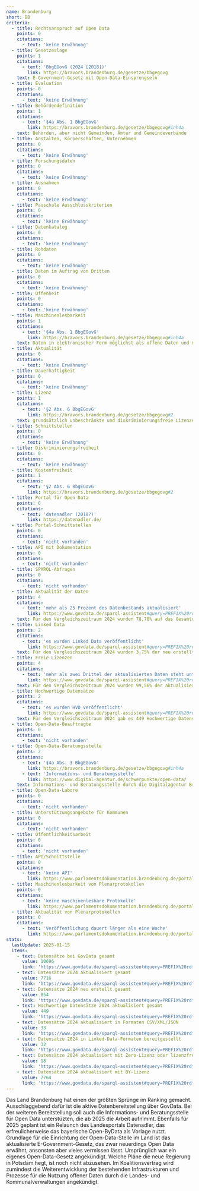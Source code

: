 ```yaml
---
name: Brandenburg
short: BB
criteria:
  - title: Rechtsanspruch auf Open Data
    points: 0
    citations:
      - text: 'keine Erwähnung'
  - title: Gesetzeslage
    points: 1
    citations:
      - text: 'BbgEGovG (2024 [2018])'
        link: https://bravors.brandenburg.de/gesetze/bbgegovg
    text: E-Government-Gesetz mit Open-Data-Einsprengseln
  - title: Evaluation
    points: 0
    citations:
      - text: 'keine Erwähnung'
  - title: Behördendefinition
    points: 1
    citations:
      - text: '§4a Abs. 1 BbgEGovG'
        link: https://bravors.brandenburg.de/gesetze/bbgegovg#inh4a
    text: Behörden, aber nicht Gemeinden, Ämter und Gemeindeverbände
  - title: Anstalten, Körperschaften, Unternehmen
    points: 0
    citations:
      - text: 'keine Erwähnung'
  - title: Forschungsdaten
    points: 0
    citations:
      - text: 'keine Erwähnung'
  - title: Ausnahmen
    points: 0
    citations:
      - text: 'keine Erwähnung'
  - title: Pauschale Ausschlusskriterien
    points: 0
    citations:
      - text: 'keine Erwähnung'
  - title: Datenkatalog
    points: 0
    citations:
      - text: 'keine Erwähnung'
  - title: Rohdaten
    points: 0
    citations:
      - text: 'keine Erwähnung'
  - title: Daten im Auftrag von Dritten
    points: 0
    citations:
      - text: 'keine Erwähnung'
  - title: Offenheit
    points: 0
    citations:
      - text: 'keine Erwähnung'
  - title: Maschinenlesbarkeit
    points: 1
    citations:
      - text: '§4a Abs. 1 BbgEGovG'
        link: https://bravors.brandenburg.de/gesetze/bbgegovg#inh4a
    text: Daten in elektronischer Form möglichst als offene Daten und maschinenlesbar
  - title: Aktualität
    points: 0
    citations:
      - text: 'keine Erwähnung'
  - title: Dauerhaftigkeit
    points: 0
    citations:
      - text: 'keine Erwähnung'
  - title: Lizenz
    points: 1
    citations:
      - text: '§2 Abs. 6 BbgEGovG'
        link: https://bravors.brandenburg.de/gesetze/bbgegovg#2
    text: grundsätzlich unbeschränkte und diskriminierungsfreie Lizenzen
  - title: Schnittstellen
    points: 0
    citations:
      - text: 'keine Erwähnung'
  - title: Diskriminierungsfreiheit
    points: 0
    citations:
      - text: 'keine Erwähnung'
  - title: Kostenfreiheit
    points: 1
    citations:
      - text: '§2 Abs. 6 BbgEGovG'
        link: https://bravors.brandenburg.de/gesetze/bbgegovg#2
  - title: Portal für Open Data
    points: 6
    citations:
      - text: 'datenadler (2018?)'
        link: https://datenadler.de/
  - title: Portal-Schnittstellen
    points: 0
    citations:
      - text: 'nicht vorhanden'
  - title: API mit Dokumentation
    points: 0
    citations:
      - text: 'nicht vorhanden'
  - title: SPARQL-Abfragen
    points: 0
    citations:
      - text: 'nicht vorhanden'
  - title: Aktualität der Daten
    points: 4
    citations:
      - text: 'mehr als 25 Prozent des Datenbestands aktualisiert'
        link: https://www.govdata.de/sparql-assistent#query=PREFIX%20rdf%3A%20%3Chttp%3A%2F%2Fwww.w3.org%2F1999%2F02%2F22-rdf-syntax-ns%23%3E%0APREFIX%20rdfs%3A%20%3Chttp%3A%2F%2Fwww.w3.org%2F2000%2F01%2Frdf-schema%23%3E%0APREFIX%20dct%3A%20%3Chttp%3A%2F%2Fpurl.org%2Fdc%2Fterms%2F%3E%0APREFIX%20dcat%3A%20%3Chttp%3A%2F%2Fwww.w3.org%2Fns%2Fdcat%23%3E%0APREFIX%20contributor%3A%20%3Chttp%3A%2F%2Fdcat-ap.de%2Fdef%2Fcontributors%2F%3E%0A%0A%20SELECT%20%0A%20%20(COUNT(DISTINCT%20%3Fdataset)%20AS%20%3Ftotal_datasets)%0A%0A%20%20WHERE%20%7B%0A%20%20%20%20%3Fdataset%20a%20dcat%3ADataset%20.%0A%20%20%20%20%3Fdataset%20%3FcontributorIDpredicate%20contributor%3AopenDataBrandenburg%20.%0A%20%20%20%20%3Fdataset%20dct%3Amodified%20%3Fmodified%20.%0A%20%20%20%20FILTER(YEAR(%3Fmodified)%20%3D%202024)%20.%0A%0A%20%7D&endpoint=https%3A%2F%2Fwww.govdata.de%2Fsparql&requestMethod=GET&tabTitle=Query&headers=%7B%7D&contentTypeConstruct=text%2Fturtle%2C*%2F*%3Bq%3D0.9&contentTypeSelect=application%2Fsparql-results%2Bjson%2C*%2F*%3Bq%3D0.9&outputFormat=table
    text: Für den Vergleichszeitraum 2024 wurden 78,70% auf das Gesamtdatenvorkommen bezogen neu erstellt oder aktualisiert (7716 von 10696)
  - title: Linked Data
    points: 2
    citations:
      - text: 'es wurden Linked Data veröffentlicht'
        link: https://www.govdata.de/sparql-assistent#query=PREFIX%20rdf%3A%20%3Chttp%3A%2F%2Fwww.w3.org%2F1999%2F02%2F22-rdf-syntax-ns%23%3E%0APREFIX%20rdfs%3A%20%3Chttp%3A%2F%2Fwww.w3.org%2F2000%2F01%2Frdf-schema%23%3E%0APREFIX%20dct%3A%20%3Chttp%3A%2F%2Fpurl.org%2Fdc%2Fterms%2F%3E%0APREFIX%20dcat%3A%20%3Chttp%3A%2F%2Fwww.w3.org%2Fns%2Fdcat%23%3E%0APREFIX%20contributor%3A%20%3Chttp%3A%2F%2Fdcat-ap.de%2Fdef%2Fcontributors%2F%3E%0A%0A%20SELECT%20%0A%20%20(COUNT(DISTINCT%20%3Fdataset)%20AS%20%3Ftotal_datasets)%0A%20%20(COUNT(DISTINCT%20%3FdatasetWithLD)%20AS%20%3FdatasetsWithLD)%0A%0A%0A%20%20WHERE%20%7B%0A%20%20%20%20%3Fdataset%20a%20dcat%3ADataset%20.%0A%20%20%20%20%3Fdataset%20%3FcontributorIDpredicate%20contributor%3AopenDataBrandenburg%20.%0A%20%20%20%20%3Fdataset%20dct%3Amodified%20%3Fmodified%20.%0A%20%20%20%20FILTER(YEAR(%3Fmodified)%20%3D%202024)%20.%0A%0A%20%20%20OPTIONAL%20%7B%0A%20%20%20%20%20%20%3Fdataset%20dcat%3Adistribution%20%3Fdistribution1%20.%0A%20%20%20%20%20%20%3Fdistribution1%20dct%3Aformat%20%3Fformat%20.%0A%20%20%20%20FILTER((CONTAINS(LCASE(STR(%3Fformat))%2C%20%22rdf%22))%20%7C%7C%20(CONTAINS(LCASE(STR(%3Fformat))%2C%20%22turtle%22))%20%7C%7C%20(CONTAINS(LCASE(STR(%3Fformat))%2C%20%22n3%22)%7C%7C%20(CONTAINS(LCASE(STR(%3Fformat))%2C%20%22jsonld%22))))%0A%20%20%20%20%20%20BIND(%3Fdataset%20AS%20%3FdatasetWithLD)%0A%20%20%20%20%7D%0A%20%7D&endpoint=https%3A%2F%2Fwww.govdata.de%2Fsparql&requestMethod=GET&tabTitle=Query&headers=%7B%7D&contentTypeConstruct=text%2Fturtle%2C*%2F*%3Bq%3D0.9&contentTypeSelect=application%2Fsparql-results%2Bjson%2C*%2F*%3Bq%3D0.9&outputFormat=table
    text: Für den Vergleichszeitraum 2024 wurden 3,75% der neu erstellten Datensätze in einem Linked-Data-Format veröffentlicht (32 von 854)
  - title: Freie Lizenzen
    points: 4
    citations:
      - text: 'mehr als zwei Drittel der aktualisierten Daten steht unter freier Lizenz'
        link: https://www.govdata.de/sparql-assistent#query=PREFIX%20rdf%3A%20%3Chttp%3A%2F%2Fwww.w3.org%2F1999%2F02%2F22-rdf-syntax-ns%23%3E%0APREFIX%20rdfs%3A%20%3Chttp%3A%2F%2Fwww.w3.org%2F2000%2F01%2Frdf-schema%23%3E%0APREFIX%20dct%3A%20%3Chttp%3A%2F%2Fpurl.org%2Fdc%2Fterms%2F%3E%0APREFIX%20dcat%3A%20%3Chttp%3A%2F%2Fwww.w3.org%2Fns%2Fdcat%23%3E%0APREFIX%20contributor%3A%20%3Chttp%3A%2F%2Fdcat-ap.de%2Fdef%2Fcontributors%2F%3E%0A%0A%20SELECT%20%0A%20%20(COUNT(DISTINCT%20%3Fdataset)%20AS%20%3Ftotal_datasets)%0A%20%20(COUNT(DISTINCT%20%3FdatasetWithZeroLicense)%20AS%20%3FdatasetsWithZeroLicense)%0A%20%20(COUNT(DISTINCT%20%3FdatasetWithByLicense)%20AS%20%3FdatasetsWithByLicense)%0A%20%20(COUNT(DISTINCT%20%3FdatasetWithOWLicense)%20AS%20%3FdatasetsWithOWLicense)%0A%20%20(COUNT(DISTINCT%20%3FdatasetWithClosedLicense)%20AS%20%3FdatasetsWithClosedLicense)%0A%0A%0A%20%20WHERE%20%7B%0A%20%20%20%20%3Fdataset%20a%20dcat%3ADataset%20.%0A%20%20%20%20%3Fdataset%20%3FcontributorIDpredicate%20contributor%3AopenDataBrandenburg%20.%0A%20%20%20%20%3Fdataset%20dct%3Amodified%20%3Fmodified%20.%0A%20%20%20%20FILTER(YEAR(%3Fmodified)%20%3D%202024)%20.%0A%0A%20%20%20%20OPTIONAL%20%7B%0A%20%20%20%20%20%20%3Fdataset%20dcat%3Adistribution%20%3Fdistribution2%20.%0A%20%20%20%20%20%20%3Fdistribution2%20dct%3Alicense%20%3Flicense%20.%0A%20%20%20%20%20%20FILTER(CONTAINS(LCASE(STR(%3Flicense))%2C%20%22zero%22))%0A%20%20%20%20%20%20BIND(%3Fdataset%20AS%20%3FdatasetWithZeroLicense)%0A%20%20%20%20%7D%0A%20%20OPTIONAL%20%7B%0A%20%20%20%20%20%20%3Fdataset%20dcat%3Adistribution%20%3Fdistribution2%20.%0A%20%20%20%20%20%20%3Fdistribution2%20dct%3Alicense%20%3Flicense%20.%0A%20%20%20%20%20%20FILTER(CONTAINS(LCASE(STR(%3Flicense))%2C%20%22by%22))%0A%20%20%20%20%20%20BIND(%3Fdataset%20AS%20%3FdatasetWithByLicense)%0A%20%20%20%20%7D%0A%20%20%20%20OPTIONAL%20%7B%0A%20%20%20%20%3Fdataset%20dcat%3Adistribution%20%3Fdistribution%20.%0A%20%20%20%20%3Fdistribution%20dct%3Alicense%20%3Chttp%3A%2F%2Fdcat-ap.de%2Fdef%2Flicenses%2FofficialWork%3E%20.%0A%20%20%20%20BIND(%3Fdataset%20AS%20%3FdatasetWithOWLicense)%0A%20%20%7D%0A%0A%20%20%20%20OPTIONAL%20%7B%0A%20%20%20%20%20%20%3Fdataset%20dcat%3Adistribution%20%3Fdistribution2%20.%0A%20%20%20%20%20%20%3Fdistribution2%20dct%3Alicense%20%3Flicense%20.%0A%20%20%20%20%20%20FILTER(CONTAINS(LCASE(STR(%3Flicense))%2C%20%22closed%22))%0A%20%20%20%20%20%20BIND(%3Fdataset%20AS%20%3FdatasetWithClosedLicense)%0A%20%20%20%20%7D%0A%20%7D&endpoint=https%3A%2F%2Fwww.govdata.de%2Fsparql&requestMethod=GET&tabTitle=Query&headers=%7B%7D&contentTypeConstruct=text%2Fturtle%2C*%2F*%3Bq%3D0.9&contentTypeSelect=application%2Fsparql-results%2Bjson%2C*%2F*%3Bq%3D0.9&outputFormat=table
    text: Für den Vergleichszeitraum 2024 wurden 99,56% der aktualisierten oder neuen Datensätze mit Zero bzw. BY-Lizenz versehen oder waren lizenzfrei (7682 von 10696)
  - title: Hochwertige Datensätze
    points: 2
    citations:
      - text: 'es wurden HVD veröffentlicht'
        link: https://www.govdata.de/sparql-assistent#query=PREFIX%20rdf%3A%20%3Chttp%3A%2F%2Fwww.w3.org%2F1999%2F02%2F22-rdf-syntax-ns%23%3E%0APREFIX%20rdfs%3A%20%3Chttp%3A%2F%2Fwww.w3.org%2F2000%2F01%2Frdf-schema%23%3E%0APREFIX%20dct%3A%20%3Chttp%3A%2F%2Fpurl.org%2Fdc%2Fterms%2F%3E%0APREFIX%20dcat%3A%20%3Chttp%3A%2F%2Fwww.w3.org%2Fns%2Fdcat%23%3E%0APREFIX%20contributor%3A%20%3Chttp%3A%2F%2Fdcat-ap.de%2Fdef%2Fcontributors%2F%3E%0APREFIX%20dcatap%3A%20%3Chttp%3A%2F%2Fdata.europa.eu%2Fr5r%2F%3E%0A%0ASELECT%20%0A%20%20%3Fcategory%20%0A%20%20(COUNT(DISTINCT%20%3Fdataset)%20AS%20%3FdatasetCount)%0A%20%20(%3FtotalCount%20AS%20%3FtotalDatasetCount)%0AWHERE%20%7B%0A%20%20%23%20Main%20query%20for%20per-category%20counts%0A%20%20%3Fdataset%20a%20dcat%3ADataset%20.%0A%20%20%3Fdataset%20%3FcontributorIDpredicate%20contributor%3AopenDataBrandenburg%20.%0A%20%20%3Fdataset%20dct%3Amodified%20%3Fmodified%20.%0A%20%20FILTER(YEAR(%3Fmodified)%20%3D%202024)%20.%0A%20%20%3Fdataset%20dcatap%3AhvdCategory%20%3Fcategory%20.%0A%20%20%0A%20%20%23%20Subquery%20for%20total%20count%20across%20all%20categories%0A%20%20%7B%0A%20%20%20%20SELECT%20(COUNT(DISTINCT%20%3Fdataset)%20AS%20%3FtotalCount)%0A%20%20%20%20WHERE%20%7B%0A%20%20%20%20%20%20%3Fdataset%20a%20dcat%3ADataset%20.%0A%20%20%20%20%20%20%3Fdataset%20%3FcontributorIDpredicate%20contributor%3AopenDataBrandenburg%20.%0A%20%20%20%20%20%20%3Fdataset%20dct%3Amodified%20%3Fmodified%20.%0A%20%20%20%20%20%20FILTER(YEAR(%3Fmodified)%20%3D%202024)%20.%0A%20%20%20%20%20%20%3Fdataset%20dcatap%3AhvdCategory%20%3Fcategory%20.%0A%20%20%20%20%7D%0A%20%20%7D%0A%7D%0AGROUP%20BY%20%3Fcategory%20%3FtotalCount&endpoint=https%3A%2F%2Fwww.govdata.de%2Fsparql&requestMethod=GET&tabTitle=Query&headers=%7B%7D&contentTypeConstruct=text%2Fturtle%2C*%2F*%3Bq%3D0.9&contentTypeSelect=application%2Fsparql-results%2Bjson%2C*%2F*%3Bq%3D0.9&outputFormat=table
    text: Für den Vergleichszeitraum 2024 gab es 449 Hochwertige Datensätze aus 3 verschiedenen Kategorien, auf dem Landesportal werden HVD nicht extra deklariert  
  - title: Open-Data-Beauftragte
    points: 0
    citations:
      - text: 'nicht vorhanden'
  - title: Open-Data-Beratungsstelle
    points: 2
    citations:
      - text: '§4a Abs. 3 BbgEGovG'
        link: https://bravors.brandenburg.de/gesetze/bbgegovg#inh4a
      - text: 'Informations- und Beratungsstelle'
        link: https://www.digital-agentur.de/schwerpunkte/open-data/
    text: Informations- und Beratungsstelle durch die Digitalagentur Brandenburg
  - title: Open-Data-Labore
    points: 0
    citations:
      - text: 'nicht vorhanden'
  - title: Unterstützungsangebote für Kommunen
    points: 0
    citations:
      - text: 'nicht vorhanden'
  - title: Öffentlichkeitsarbeit
    points: 0
    citations:
      - text: 'nicht vorhanden'
  - title: API/Schnittstelle
    points: 0
    citations:
      - text: 'keine API'
        link: https://www.parlamentsdokumentation.brandenburg.de/portal/browse.tt.html
  - title: Maschinenlesbarkeit von Plenarprotokollen
    points: 0
    citations:
      - text: 'keine maschinenlesbare Protokolle'
        link: https://www.parlamentsdokumentation.brandenburg.de/portal/browse.tt.html
  - title: Aktualität von Plenarprotokollen
    points: 0
    citations:
      - text: 'Veröffentlichung dauert länger als eine Woche'
        link: https://www.parlamentsdokumentation.brandenburg.de/portal/browse.tt.html
stats:
  lastUpdate: 2025-01-15
  items:
    - text: Datensätze bei GovData gesamt
      value: 10696
      link: 'https://www.govdata.de/sparql-assistent#query=PREFIX%20rdf%3A%20%3Chttp%3A%2F%2Fwww.w3.org%2F1999%2F02%2F22-rdf-syntax-ns%23%3E%0APREFIX%20rdfs%3A%20%3Chttp%3A%2F%2Fwww.w3.org%2F2000%2F01%2Frdf-schema%23%3E%0APREFIX%20dct%3A%20%3Chttp%3A%2F%2Fpurl.org%2Fdc%2Fterms%2F%3E%0APREFIX%20dcat%3A%20%3Chttp%3A%2F%2Fwww.w3.org%2Fns%2Fdcat%23%3E%0APREFIX%20foaf%3A%20%3Chttp%3A%2F%2Fxmlns.com%2Ffoaf%2F0.1%2F%3E%0APREFIX%20contributor%3A%20%3Chttp%3A%2F%2Fdcat-ap.de%2Fdef%2Fcontributors%2F%3E%0A%0ASELECT%20%0A%20%20(COUNT(DISTINCT%20%3Fdataset)%20AS%20%3Ftotal_datasets)%0A%20%20(COUNT(DISTINCT%20%3Fname)%20AS%20%3Ftotal_unique_publishers)%0AWHERE%20%7B%0A%20%20%3Fdataset%20a%20dcat%3ADataset%20.%0A%20%20%3Fdataset%20dct%3Apublisher%20%3Fpublisher%20.%0A%20%20%3Fpublisher%20foaf%3Aname%20%3Fname%20.%0A%20%20%3Fdataset%20%3FcontributorIDpredicate%20contributor%3AopenDataBrandenburg%20.%0A%7D%0A&endpoint=https%3A%2F%2Fwww.govdata.de%2Fsparql&requestMethod=GET&tabTitle=Query&headers=%7B%7D&contentTypeConstruct=text%2Fturtle%2C*%2F*%3Bq%3D0.9&contentTypeSelect=application%2Fsparql-results%2Bjson%2C*%2F*%3Bq%3D0.9&outputFormat=table'
    - text: Datensätze 2024 aktualisiert gesamt
      value: 7716
      link: 'https://www.govdata.de/sparql-assistent#query=PREFIX%20rdf%3A%20%3Chttp%3A%2F%2Fwww.w3.org%2F1999%2F02%2F22-rdf-syntax-ns%23%3E%0APREFIX%20rdfs%3A%20%3Chttp%3A%2F%2Fwww.w3.org%2F2000%2F01%2Frdf-schema%23%3E%0APREFIX%20dct%3A%20%3Chttp%3A%2F%2Fpurl.org%2Fdc%2Fterms%2F%3E%0APREFIX%20dcat%3A%20%3Chttp%3A%2F%2Fwww.w3.org%2Fns%2Fdcat%23%3E%0APREFIX%20contributor%3A%20%3Chttp%3A%2F%2Fdcat-ap.de%2Fdef%2Fcontributors%2F%3E%0A%0A%20SELECT%20%0A%20%20(COUNT(DISTINCT%20%3Fdataset)%20AS%20%3Ftotal_datasets)%0A%0A%20%20WHERE%20%7B%0A%20%20%20%20%3Fdataset%20a%20dcat%3ADataset%20.%0A%20%20%20%20%3Fdataset%20%3FcontributorIDpredicate%20contributor%3AopenDataBrandenburg%20.%0A%20%20%20%20%3Fdataset%20dct%3Amodified%20%3Fmodified%20.%0A%20%20%20%20FILTER(YEAR(%3Fmodified)%20%3D%202024)%20.%0A%0A%20%7D&endpoint=https%3A%2F%2Fwww.govdata.de%2Fsparql&requestMethod=GET&tabTitle=Query&headers=%7B%7D&contentTypeConstruct=text%2Fturtle%2C*%2F*%3Bq%3D0.9&contentTypeSelect=application%2Fsparql-results%2Bjson%2C*%2F*%3Bq%3D0.9&outputFormat=table'
    - text: Datensätze 2024 neu erstellt gesamt
      value: 854
      link: 'https://www.govdata.de/sparql-assistent#query=PREFIX%20rdf%3A%20%3Chttp%3A%2F%2Fwww.w3.org%2F1999%2F02%2F22-rdf-syntax-ns%23%3E%0APREFIX%20rdfs%3A%20%3Chttp%3A%2F%2Fwww.w3.org%2F2000%2F01%2Frdf-schema%23%3E%0APREFIX%20dct%3A%20%3Chttp%3A%2F%2Fpurl.org%2Fdc%2Fterms%2F%3E%0APREFIX%20dcat%3A%20%3Chttp%3A%2F%2Fwww.w3.org%2Fns%2Fdcat%23%3E%0APREFIX%20contributor%3A%20%3Chttp%3A%2F%2Fdcat-ap.de%2Fdef%2Fcontributors%2F%3E%0A%0A%20SELECT%20%0A%20%20(COUNT(DISTINCT%20%3Fdataset)%20AS%20%3Ftotal_datasets)%0A%0A%20%20WHERE%20%7B%0A%20%20%20%20%3Fdataset%20a%20dcat%3ADataset%20.%0A%20%20%20%20%3Fdataset%20%3FcontributorIDpredicate%20contributor%3AopenDataBrandenburg%20.%0A%20%20%20%20%3Fdataset%20dct%3Aissued%20%3Fissued%20.%0A%20%20%20%20FILTER(YEAR(%3Fissued)%20%3D%202024)%20.%0A%0A%20%7D&endpoint=https%3A%2F%2Fwww.govdata.de%2Fsparql&requestMethod=GET&tabTitle=Query&headers=%7B%7D&contentTypeConstruct=text%2Fturtle%2C*%2F*%3Bq%3D0.9&contentTypeSelect=application%2Fsparql-results%2Bjson%2C*%2F*%3Bq%3D0.9&outputFormat=table'
    - text: Hochwertige Datensätze 2024 aktualisiert gesamt
      value: 449
      link: 'https://www.govdata.de/sparql-assistent#query=PREFIX%20rdf%3A%20%3Chttp%3A%2F%2Fwww.w3.org%2F1999%2F02%2F22-rdf-syntax-ns%23%3E%0APREFIX%20rdfs%3A%20%3Chttp%3A%2F%2Fwww.w3.org%2F2000%2F01%2Frdf-schema%23%3E%0APREFIX%20dct%3A%20%3Chttp%3A%2F%2Fpurl.org%2Fdc%2Fterms%2F%3E%0APREFIX%20dcat%3A%20%3Chttp%3A%2F%2Fwww.w3.org%2Fns%2Fdcat%23%3E%0APREFIX%20contributor%3A%20%3Chttp%3A%2F%2Fdcat-ap.de%2Fdef%2Fcontributors%2F%3E%0APREFIX%20dcatap%3A%20%3Chttp%3A%2F%2Fdata.europa.eu%2Fr5r%2F%3E%0A%0ASELECT%20%0A%20%20%3Fcategory%20%0A%20%20(COUNT(DISTINCT%20%3Fdataset)%20AS%20%3FdatasetCount)%0A%20%20(%3FtotalCount%20AS%20%3FtotalDatasetCount)%0AWHERE%20%7B%0A%20%20%23%20Main%20query%20for%20per-category%20counts%0A%20%20%3Fdataset%20a%20dcat%3ADataset%20.%0A%20%20%3Fdataset%20%3FcontributorIDpredicate%20contributor%3AopenDataBrandenburg%20.%0A%20%20%3Fdataset%20dct%3Amodified%20%3Fmodified%20.%0A%20%20FILTER(YEAR(%3Fmodified)%20%3D%202024)%20.%0A%20%20%3Fdataset%20dcatap%3AhvdCategory%20%3Fcategory%20.%0A%20%20%0A%20%20%23%20Subquery%20for%20total%20count%20across%20all%20categories%0A%20%20%7B%0A%20%20%20%20SELECT%20(COUNT(DISTINCT%20%3Fdataset)%20AS%20%3FtotalCount)%0A%20%20%20%20WHERE%20%7B%0A%20%20%20%20%20%20%3Fdataset%20a%20dcat%3ADataset%20.%0A%20%20%20%20%20%20%3Fdataset%20%3FcontributorIDpredicate%20contributor%3AopenDataBrandenburg%20.%0A%20%20%20%20%20%20%3Fdataset%20dct%3Amodified%20%3Fmodified%20.%0A%20%20%20%20%20%20FILTER(YEAR(%3Fmodified)%20%3D%202024)%20.%0A%20%20%20%20%20%20%3Fdataset%20dcatap%3AhvdCategory%20%3Fcategory%20.%0A%20%20%20%20%7D%0A%20%20%7D%0A%7D%0AGROUP%20BY%20%3Fcategory%20%3FtotalCount&endpoint=https%3A%2F%2Fwww.govdata.de%2Fsparql&requestMethod=GET&tabTitle=Query&headers=%7B%7D&contentTypeConstruct=text%2Fturtle%2C*%2F*%3Bq%3D0.9&contentTypeSelect=application%2Fsparql-results%2Bjson%2C*%2F*%3Bq%3D0.9&outputFormat=table'
    - text: Datensätze 2024 aktualisiert in Formaten CSV/XML/JSON
      value: 33
      link: 'https://www.govdata.de/sparql-assistent#query=PREFIX%20rdf%3A%20%3Chttp%3A%2F%2Fwww.w3.org%2F1999%2F02%2F22-rdf-syntax-ns%23%3E%0APREFIX%20rdfs%3A%20%3Chttp%3A%2F%2Fwww.w3.org%2F2000%2F01%2Frdf-schema%23%3E%0APREFIX%20dct%3A%20%3Chttp%3A%2F%2Fpurl.org%2Fdc%2Fterms%2F%3E%0APREFIX%20dcat%3A%20%3Chttp%3A%2F%2Fwww.w3.org%2Fns%2Fdcat%23%3E%0APREFIX%20contributor%3A%20%3Chttp%3A%2F%2Fdcat-ap.de%2Fdef%2Fcontributors%2F%3E%0A%0A%20SELECT%20%0A%20%20(COUNT(DISTINCT%20%3Fdataset)%20AS%20%3Ftotal_datasets)%0A%20%20(COUNT(DISTINCT%20%3FdatasetWithPDF)%20AS%20%3FdatasetsWithPDF)%0A%20%20(COUNT(DISTINCT%20%3FdatasetWithXLS)%20AS%20%3FdatasetsWithXLS)%0A%20%20(COUNT(DISTINCT%20%3FdatasetWithCSVXMLJSON)%20AS%20%3FdatasetsWithCSVXMLJSON)%0A%0A%0A%20%20WHERE%20%7B%0A%20%20%20%20%3Fdataset%20a%20dcat%3ADataset%20.%0A%20%20%20%20%3Fdataset%20%3FcontributorIDpredicate%20contributor%3AopenDataBrandenburg%20.%0A%20%20%20%20%3Fdataset%20dct%3Amodified%20%3Fmodified%20.%0A%20%20%20%20FILTER(YEAR(%3Fmodified)%20%3D%202024)%20.%0A%0A%20%20%20%20OPTIONAL%20%7B%0A%20%20%20%20%20%20%3Fdataset%20dcat%3Adistribution%20%3Fdistribution1%20.%0A%20%20%20%20%20%20%3Fdistribution1%20dct%3Aformat%20%3Fformat%20.%0A%20%20%20%20%20%20FILTER(CONTAINS(LCASE(STR(%3Fformat))%2C%20%22pdf%22))%0A%20%20%20%20%20%20BIND(%3Fdataset%20AS%20%3FdatasetWithPDF)%0A%20%20%20%20%7D%0A%20%20%20%20OPTIONAL%20%7B%0A%20%20%20%20%20%20%3Fdataset%20dcat%3Adistribution%20%3Fdistribution1%20.%0A%20%20%20%20%20%20%3Fdistribution1%20dct%3Aformat%20%3Fformat%20.%0A%20%20%20%20%20%20FILTER(CONTAINS(LCASE(STR(%3Fformat))%2C%20%22xls%22))%0A%20%20%20%20%20%20BIND(%3Fdataset%20AS%20%3FdatasetWithXLS)%0A%20%20%20%20%7D%0A%20%20%20%20OPTIONAL%20%7B%0A%20%20%20%20%20%20%3Fdataset%20dcat%3Adistribution%20%3Fdistribution1%20.%0A%20%20%20%20%20%20%3Fdistribution1%20dct%3Aformat%20%3Fformat%20.%0A%20%20%20%20%20%20FILTER(CONTAINS(LCASE(STR(%3Fformat))%2C%20%22csv%22)%7C%7C%20CONTAINS(LCASE(STR(%3Fformat))%2C%20%22xml%22)%20%7C%7C%20CONTAINS(LCASE(STR(%3Fformat))%2C%20%22json%22))%0A%20%20%20%20%20%20BIND(%3Fdataset%20AS%20%3FdatasetWithCSVXMLJSON)%0A%20%20%20%20%7D%0A%20%7D&endpoint=https%3A%2F%2Fwww.govdata.de%2Fsparql&requestMethod=GET&tabTitle=Query&headers=%7B%7D&contentTypeConstruct=text%2Fturtle%2C*%2F*%3Bq%3D0.9&contentTypeSelect=application%2Fsparql-results%2Bjson%2C*%2F*%3Bq%3D0.9&outputFormat=table'
    - text: Datensätze 2024 in Linked-Data-Formaten bereitgestellt
      value: 32
      link: 'https://www.govdata.de/sparql-assistent#query=PREFIX%20rdf%3A%20%3Chttp%3A%2F%2Fwww.w3.org%2F1999%2F02%2F22-rdf-syntax-ns%23%3E%0APREFIX%20rdfs%3A%20%3Chttp%3A%2F%2Fwww.w3.org%2F2000%2F01%2Frdf-schema%23%3E%0APREFIX%20dct%3A%20%3Chttp%3A%2F%2Fpurl.org%2Fdc%2Fterms%2F%3E%0APREFIX%20dcat%3A%20%3Chttp%3A%2F%2Fwww.w3.org%2Fns%2Fdcat%23%3E%0APREFIX%20contributor%3A%20%3Chttp%3A%2F%2Fdcat-ap.de%2Fdef%2Fcontributors%2F%3E%0A%0A%20SELECT%20%0A%20%20(COUNT(DISTINCT%20%3Fdataset)%20AS%20%3Ftotal_datasets)%0A%20%20(COUNT(DISTINCT%20%3FdatasetWithLD)%20AS%20%3FdatasetsWithLD)%0A%0A%0A%20%20WHERE%20%7B%0A%20%20%20%20%3Fdataset%20a%20dcat%3ADataset%20.%0A%20%20%20%20%3Fdataset%20%3FcontributorIDpredicate%20contributor%3AopenDataBrandenburg%20.%0A%20%20%20%20%3Fdataset%20dct%3Amodified%20%3Fmodified%20.%0A%20%20%20%20FILTER(YEAR(%3Fmodified)%20%3D%202024)%20.%0A%0A%20%20%20OPTIONAL%20%7B%0A%20%20%20%20%20%20%3Fdataset%20dcat%3Adistribution%20%3Fdistribution1%20.%0A%20%20%20%20%20%20%3Fdistribution1%20dct%3Aformat%20%3Fformat%20.%0A%20%20%20%20FILTER((CONTAINS(LCASE(STR(%3Fformat))%2C%20%22rdf%22))%20%7C%7C%20(CONTAINS(LCASE(STR(%3Fformat))%2C%20%22turtle%22))%20%7C%7C%20(CONTAINS(LCASE(STR(%3Fformat))%2C%20%22n3%22)%7C%7C%20(CONTAINS(LCASE(STR(%3Fformat))%2C%20%22jsonld%22))))%0A%20%20%20%20%20%20BIND(%3Fdataset%20AS%20%3FdatasetWithLD)%0A%20%20%20%20%7D%0A%20%7D&endpoint=https%3A%2F%2Fwww.govdata.de%2Fsparql&requestMethod=GET&tabTitle=Query&headers=%7B%7D&contentTypeConstruct=text%2Fturtle%2C*%2F*%3Bq%3D0.9&contentTypeSelect=application%2Fsparql-results%2Bjson%2C*%2F*%3Bq%3D0.9&outputFormat=table'
    - text: Datensätze 2024 aktualisiert mit Zero-Lizenz oder lizenzfrei
      value: 18
      link: 'https://www.govdata.de/sparql-assistent#query=PREFIX%20rdf%3A%20%3Chttp%3A%2F%2Fwww.w3.org%2F1999%2F02%2F22-rdf-syntax-ns%23%3E%0APREFIX%20rdfs%3A%20%3Chttp%3A%2F%2Fwww.w3.org%2F2000%2F01%2Frdf-schema%23%3E%0APREFIX%20dct%3A%20%3Chttp%3A%2F%2Fpurl.org%2Fdc%2Fterms%2F%3E%0APREFIX%20dcat%3A%20%3Chttp%3A%2F%2Fwww.w3.org%2Fns%2Fdcat%23%3E%0APREFIX%20contributor%3A%20%3Chttp%3A%2F%2Fdcat-ap.de%2Fdef%2Fcontributors%2F%3E%0A%0A%20SELECT%20%0A%20%20(COUNT(DISTINCT%20%3Fdataset)%20AS%20%3Ftotal_datasets)%0A%20%20(COUNT(DISTINCT%20%3FdatasetWithZeroLicense)%20AS%20%3FdatasetsWithZeroLicense)%0A%20%20(COUNT(DISTINCT%20%3FdatasetWithByLicense)%20AS%20%3FdatasetsWithByLicense)%0A%20%20(COUNT(DISTINCT%20%3FdatasetWithOWLicense)%20AS%20%3FdatasetsWithOWLicense)%0A%20%20(COUNT(DISTINCT%20%3FdatasetWithClosedLicense)%20AS%20%3FdatasetsWithClosedLicense)%0A%0A%0A%20%20WHERE%20%7B%0A%20%20%20%20%3Fdataset%20a%20dcat%3ADataset%20.%0A%20%20%20%20%3Fdataset%20%3FcontributorIDpredicate%20contributor%3AopenDataBrandenburg%20.%0A%20%20%20%20%3Fdataset%20dct%3Amodified%20%3Fmodified%20.%0A%20%20%20%20FILTER(YEAR(%3Fmodified)%20%3D%202024)%20.%0A%0A%20%20%20%20OPTIONAL%20%7B%0A%20%20%20%20%20%20%3Fdataset%20dcat%3Adistribution%20%3Fdistribution2%20.%0A%20%20%20%20%20%20%3Fdistribution2%20dct%3Alicense%20%3Flicense%20.%0A%20%20%20%20%20%20FILTER(CONTAINS(LCASE(STR(%3Flicense))%2C%20%22zero%22))%0A%20%20%20%20%20%20BIND(%3Fdataset%20AS%20%3FdatasetWithZeroLicense)%0A%20%20%20%20%7D%0A%20%20OPTIONAL%20%7B%0A%20%20%20%20%20%20%3Fdataset%20dcat%3Adistribution%20%3Fdistribution2%20.%0A%20%20%20%20%20%20%3Fdistribution2%20dct%3Alicense%20%3Flicense%20.%0A%20%20%20%20%20%20FILTER(CONTAINS(LCASE(STR(%3Flicense))%2C%20%22by%22))%0A%20%20%20%20%20%20BIND(%3Fdataset%20AS%20%3FdatasetWithByLicense)%0A%20%20%20%20%7D%0A%20%20%20%20OPTIONAL%20%7B%0A%20%20%20%20%3Fdataset%20dcat%3Adistribution%20%3Fdistribution%20.%0A%20%20%20%20%3Fdistribution%20dct%3Alicense%20%3Chttp%3A%2F%2Fdcat-ap.de%2Fdef%2Flicenses%2FofficialWork%3E%20.%0A%20%20%20%20BIND(%3Fdataset%20AS%20%3FdatasetWithOWLicense)%0A%20%20%7D%0A%0A%20%20%20%20OPTIONAL%20%7B%0A%20%20%20%20%20%20%3Fdataset%20dcat%3Adistribution%20%3Fdistribution2%20.%0A%20%20%20%20%20%20%3Fdistribution2%20dct%3Alicense%20%3Flicense%20.%0A%20%20%20%20%20%20FILTER(CONTAINS(LCASE(STR(%3Flicense))%2C%20%22closed%22))%0A%20%20%20%20%20%20BIND(%3Fdataset%20AS%20%3FdatasetWithClosedLicense)%0A%20%20%20%20%7D%0A%20%7D&endpoint=https%3A%2F%2Fwww.govdata.de%2Fsparql&requestMethod=GET&tabTitle=Query&headers=%7B%7D&contentTypeConstruct=text%2Fturtle%2C*%2F*%3Bq%3D0.9&contentTypeSelect=application%2Fsparql-results%2Bjson%2C*%2F*%3Bq%3D0.9&outputFormat=table'
    - text: Datensätze 2024 aktualisiert mit BY-Lizenz
      value: 7764
      link: 'https://www.govdata.de/sparql-assistent#query=PREFIX%20rdf%3A%20%3Chttp%3A%2F%2Fwww.w3.org%2F1999%2F02%2F22-rdf-syntax-ns%23%3E%0APREFIX%20rdfs%3A%20%3Chttp%3A%2F%2Fwww.w3.org%2F2000%2F01%2Frdf-schema%23%3E%0APREFIX%20dct%3A%20%3Chttp%3A%2F%2Fpurl.org%2Fdc%2Fterms%2F%3E%0APREFIX%20dcat%3A%20%3Chttp%3A%2F%2Fwww.w3.org%2Fns%2Fdcat%23%3E%0APREFIX%20contributor%3A%20%3Chttp%3A%2F%2Fdcat-ap.de%2Fdef%2Fcontributors%2F%3E%0A%0A%20SELECT%20%0A%20%20(COUNT(DISTINCT%20%3Fdataset)%20AS%20%3Ftotal_datasets)%0A%20%20(COUNT(DISTINCT%20%3FdatasetWithZeroLicense)%20AS%20%3FdatasetsWithZeroLicense)%0A%20%20(COUNT(DISTINCT%20%3FdatasetWithByLicense)%20AS%20%3FdatasetsWithByLicense)%0A%20%20(COUNT(DISTINCT%20%3FdatasetWithOWLicense)%20AS%20%3FdatasetsWithOWLicense)%0A%20%20(COUNT(DISTINCT%20%3FdatasetWithClosedLicense)%20AS%20%3FdatasetsWithClosedLicense)%0A%0A%0A%20%20WHERE%20%7B%0A%20%20%20%20%3Fdataset%20a%20dcat%3ADataset%20.%0A%20%20%20%20%3Fdataset%20%3FcontributorIDpredicate%20contributor%3AopenDataBrandenburg%20.%0A%20%20%20%20%3Fdataset%20dct%3Amodified%20%3Fmodified%20.%0A%20%20%20%20FILTER(YEAR(%3Fmodified)%20%3D%202024)%20.%0A%0A%20%20%20%20OPTIONAL%20%7B%0A%20%20%20%20%20%20%3Fdataset%20dcat%3Adistribution%20%3Fdistribution2%20.%0A%20%20%20%20%20%20%3Fdistribution2%20dct%3Alicense%20%3Flicense%20.%0A%20%20%20%20%20%20FILTER(CONTAINS(LCASE(STR(%3Flicense))%2C%20%22zero%22))%0A%20%20%20%20%20%20BIND(%3Fdataset%20AS%20%3FdatasetWithZeroLicense)%0A%20%20%20%20%7D%0A%20%20OPTIONAL%20%7B%0A%20%20%20%20%20%20%3Fdataset%20dcat%3Adistribution%20%3Fdistribution2%20.%0A%20%20%20%20%20%20%3Fdistribution2%20dct%3Alicense%20%3Flicense%20.%0A%20%20%20%20%20%20FILTER(CONTAINS(LCASE(STR(%3Flicense))%2C%20%22by%22))%0A%20%20%20%20%20%20BIND(%3Fdataset%20AS%20%3FdatasetWithByLicense)%0A%20%20%20%20%7D%0A%20%20%20%20OPTIONAL%20%7B%0A%20%20%20%20%3Fdataset%20dcat%3Adistribution%20%3Fdistribution%20.%0A%20%20%20%20%3Fdistribution%20dct%3Alicense%20%3Chttp%3A%2F%2Fdcat-ap.de%2Fdef%2Flicenses%2FofficialWork%3E%20.%0A%20%20%20%20BIND(%3Fdataset%20AS%20%3FdatasetWithOWLicense)%0A%20%20%7D%0A%0A%20%20%20%20OPTIONAL%20%7B%0A%20%20%20%20%20%20%3Fdataset%20dcat%3Adistribution%20%3Fdistribution2%20.%0A%20%20%20%20%20%20%3Fdistribution2%20dct%3Alicense%20%3Flicense%20.%0A%20%20%20%20%20%20FILTER(CONTAINS(LCASE(STR(%3Flicense))%2C%20%22closed%22))%0A%20%20%20%20%20%20BIND(%3Fdataset%20AS%20%3FdatasetWithClosedLicense)%0A%20%20%20%20%7D%0A%20%7D&endpoint=https%3A%2F%2Fwww.govdata.de%2Fsparql&requestMethod=GET&tabTitle=Query&headers=%7B%7D&contentTypeConstruct=text%2Fturtle%2C*%2F*%3Bq%3D0.9&contentTypeSelect=application%2Fsparql-results%2Bjson%2C*%2F*%3Bq%3D0.9&outputFormat=table'
---
```

Das Land Brandenburg hat einen der größten Sprünge im Ranking gemacht. Ausschlaggebend dafür ist die aktive Datenbereitstellung über GovData. Bei der weiteren Bereitstellung soll auch die Informations- und Beratungsstelle für Open Data unterstüzten, die ab 2025 die Arbeit aufnimmt. Ebenfalls für 2025 geplant ist ein Relaunch des Landesportals Datenadler, das erfreulicherweise das bayerische Open-ByData als Vorlage nutzt.
Grundlage für die Einrichtung der Open-Data-Stelle im Land ist das aktualisierte E-Government-Gesetz, das zwar neuerdings Open Data erwähnt, ansonsten aber vieles vermissen lässt. Ursprünglich war ein eigenes Open-Data-Gesetz angekündigt. Welche Pläne die neue Regierung in Potsdam hegt, ist noch nicht abzusehen. Im Koalitionsvertrag wird zumindest die Weiterentwicklung der bestehenden Infrastrukturen und Prozesse für die Nutzung offener Daten durch die Landes- und Kommunalverwaltungen angekündigt.
